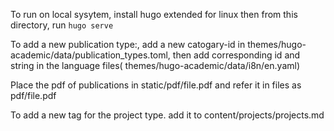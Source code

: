 
To run on local sysytem, install hugo extended for linux
then from this directory, run 
`hugo serve`

To add a new publication type:, add a new catogary-id in themes/hugo-academic/data/publication_types.toml, then add corresponding id and string in the language files( themes/hugo-academic/data/i8n/en.yaml)

Place the pdf of publications in static/pdf/file.pdf and refer it in files as pdf/file.pdf

To add a new tag for the project type. add it to content/projects/projects.md
